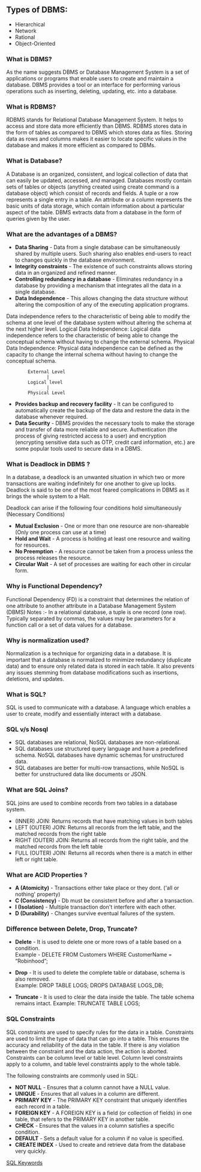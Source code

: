 ## Types of DBMS: 
* Hierarchical
* Network
* Rational
* Object-Oriented

### What is DBMS?

As the name suggests DBMS or Database Management System is a set of applications or programs that enable users to create and maintain a database. DBMS provides a tool or an interface for performing various operations such as inserting, deleting, updating, etc. into a database.

### What is RDBMS?

RDBMS stands for Relational Database Management System. It helps to access and store data more efficiently than DBMS. RDBMS stores data in the form of tables as compared to DBMS which stores data as files. Storing data as rows and columns makes it easier to locate specific values in the database and makes it more efficient as compared to DBMs.


### What is Database?

A Database is an organized, consistent, and logical collection of data that can easily be updated, accessed, and managed. Databases mostly contain sets of tables or objects (anything created using create command is a database object) which consist of records and fields. 
A tuple or a row represents a single entry in a table. An attribute or a column represents the basic units of data storage, which contain information about a particular aspect of the table. DBMS extracts data from a database in the form of queries given by the user.

### What are the advantages of a DBMS?

* **Data Sharing** - Data from a single database can be simultaneously shared by multiple users. Such sharing also enables end-users to react to changes quickly in the database environment.
* **Integrity constraints** - The existence of such constraints allows storing data in an organized and refined manner.
* **Controlling redundancy in a database** - Eliminates redundancy in a database by providing a mechanism that integrates all the data in a single database.
* **Data Independence** - This allows changing the data structure without altering the composition of any of the executing application programs.

Data independence refers to the characteristic of being able to modify the schema at one level of the database system without altering the schema at the next higher level.
Logical Data Independence: Logical data independence refers to the characteristic of being able to change the conceptual schema without having to change the external schema.
Physical Data Independence: Physical data independence can be defined as the capacity to change the internal schema without having to change the conceptual schema.

            External Level
                   |
            Logical level
                   |
            Physical Level

* **Provides backup and recovery facility** - It can be configured to automatically create the backup of the data and restore the data in the database whenever required.
* **Data Security** - DBMS provides the necessary tools to make the storage and transfer of data more reliable and secure. Authentication (the process of giving restricted access to a user) and encryption (encrypting sensitive data such as OTP, credit card information, etc.) are some popular tools used to secure data in a DBMS.

### What is Deadlock in DBMS ?

In a database, a deadlock is an unwanted situation in which two or more transactions are waiting indefinitely for one another to give up locks. Deadlock is said to be one of the most feared complications in DBMS as it brings the whole system to a Halt.

Deadlock can arise if the following four conditions hold simultaneously (Necessary Conditions) 

* **Mutual Exclusion** - One or more than one resource are non-shareable (Only one process can use at a time) 
* **Hold and Wait** - A process is holding at least one resource and waiting for resources. 
* **No Preemption** - A resource cannot be taken from a process unless the process releases the resource. 
* **Circular Wait** - A set of processes are waiting for each other in circular form. 


### Why is Functional Dependency? 
Functional Dependency (FD) is a constraint that determines the relation of one attribute to another attribute in a Database Management System (DBMS)
 Notes :- In a relational database, a tuple is one record (one row). Typically separated by commas, the values may be parameters for a function call or a set of data values for a database.

### Why is normalization used?

Normalization is a technique for organizing data in a database. It is important that a database is normalized to minimize redundancy (duplicate data) and to ensure only related data is stored in each table. It also prevents any issues stemming from database modifications such as insertions, deletions, and updates.

### What is SQL?

SQL is used to communicate with a database. A language which enables a user to create, modify and essentially interact with a database.

### SQL v/s Nosql

* SQL databases are relational, NoSQL databases are non-relational.
* SQL databases use structured query language and have a predefined schema. NoSQL databases have dynamic schemas for unstructured data.
* SQL databases are better for multi-row transactions, while NoSQL is better for unstructured data like documents or JSON.


### What are SQL Joins?

SQL joins are used to combine records from two tables in a database system.

* (INNER) JOIN: Returns records that have matching values in both tables
* LEFT (OUTER) JOIN: Returns all records from the left table, and the matched records from the right table
* RIGHT (OUTER) JOIN: Returns all records from the right table, and the matched records from the left table
* FULL (OUTER) JOIN: Returns all records when there is a match in either left or right table.

### What are ACID Properties ?

* **A (Atomicity)** - Transactions either take place or they dont. ('all or nothing' property)
* **C (Consistency)** -	 Db must be consistent before and after a transaction.
* **I (Isolation)** - Multiple transaction don't interfere with each other.
* **D (Durability)** -  Changes survive eventual failures of the system.



### Difference between Delete, Drop, Truncate?

* **Delete** - It is used to delete one or more rows of a table based on a condition. <BR/>
Example -  DELETE FROM Customers WHERE CustomerName = “Robinhood”;

* **Drop** - It is used to delete the complete table or database, schema is also removed.<BR/>
Example:  DROP TABLE LOGS;
                   DROPS DATABASE LOGS_DB;

* **Truncate** - It is used to clear the data inside the table. The table schema remains intact.
Example:  TRUNCATE TABLE LOGS;


### SQL Constraints

SQL constraints are used to specify rules for the data in a table.
Constraints are used to limit the type of data that can go into a table. This ensures the accuracy and reliability of the data in the table. If there is any violation between the constraint and the data action, the action is aborted.
Constraints can be column level or table level. Column level constraints apply to a column, and table level constraints apply to the whole table.<BR/>

The following constraints are commonly used in SQL:

* **NOT NULL** - Ensures that a column cannot have a NULL value.
* **UNIQUE** - Ensures that all values in a column are different.
* **PRIMARY KEY** - The PRIMARY KEY constraint that uniquely identifies each record in a table.
* **FOREIGN KEY** - A FOREIGN KEY is a field (or collection of fields) in one table, that refers to the PRIMARY KEY in another table.
* **CHECK** - Ensures that the values in a column satisfies a specific condition.
* **DEFAULT** - Sets a default value for a column if no value is specified.
* **CREATE INDEX** - Used to create and retrieve data from the database very quickly.

[SQL Keywords](https://www.w3schools.com/sql/sql_ref_keywords.asp) 

